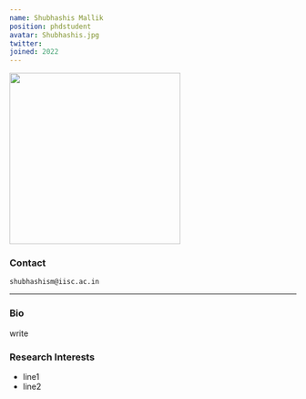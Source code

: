 ```yaml
---
name: Shubhashis Mallik
position: phdstudent
avatar: Shubhashis.jpg
twitter:
joined: 2022
---
```


<img width="300" src="{{site.baseurl}}/images/people/{{page.avatar}}" data-action="zoom">

### Contact

<i class="fa fa-envelope-o"></i>`shubhashism@iisc.ac.in`<br>

<hr>

### Bio
write


### Research Interests

* line1
* line2